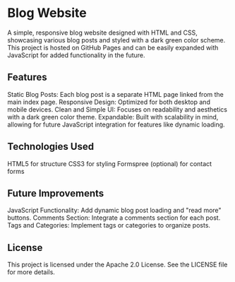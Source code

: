 # Blog Website

A simple, responsive blog website designed with HTML and CSS, showcasing various blog posts and styled with a dark green color scheme. This project is hosted on GitHub Pages and can be easily expanded with JavaScript for added functionality in the future.

## Features
Static Blog Posts: Each blog post is a separate HTML page linked from the main index page.
Responsive Design: Optimized for both desktop and mobile devices.
Clean and Simple UI: Focuses on readability and aesthetics with a dark green color theme.
Expandable: Built with scalability in mind, allowing for future JavaScript integration for features like dynamic loading.

## Technologies Used
HTML5 for structure
CSS3 for styling
Formspree (optional) for contact forms

## Future Improvements
JavaScript Functionality: Add dynamic blog post loading and "read more" buttons.
Comments Section: Integrate a comments section for each post.
Tags and Categories: Implement tags or categories to organize posts.

## License
This project is licensed under the Apache 2.0 License. See the LICENSE file for more details.